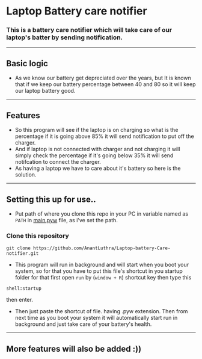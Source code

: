 # Laptop Battery care notifier
### This is a battery care notifier which will take care of our laptop's batter by sending notification.
---
## Basic logic
- As we know our battery get depreciated over the years, but It is known that if we keep our battery percentage between 40 and 80 so it will keep our laptop battery good. 
---
## Features
- So this program will see if the laptop is on charging so what is the percentage if it is going above 85% it will send notification to put off the charger.
- And if laptop is not connected with charger and not charging it will simply check the percentage if it's going below 35% it will send notifcation to connect the charger.
- As having a laptop we have to care about it's battery so here is the solution.
---
## Setting this up for use..

- Put path of where you clone this repo in your PC in variable named as `PATH` in [main.pyw](./main.pyw) file, as i've set the path.

### Clone this repository
```
git clone https://github.com/AnantLuthra/Laptop-battery-Care-notifier.git
```
- This program will run in background and will start when you boot your system, so for that you have to put this file's shortcut in you startup folder for that first open `run` by (`window + R`) shortcut key then type this
```
shell:startup
```
then enter. 
- Then just paste the shortcut of file. having .pyw extension. Then from next time as you boot your system it will automatically start run in background and just take care of your battery's health.
---
## More features will also be added :))